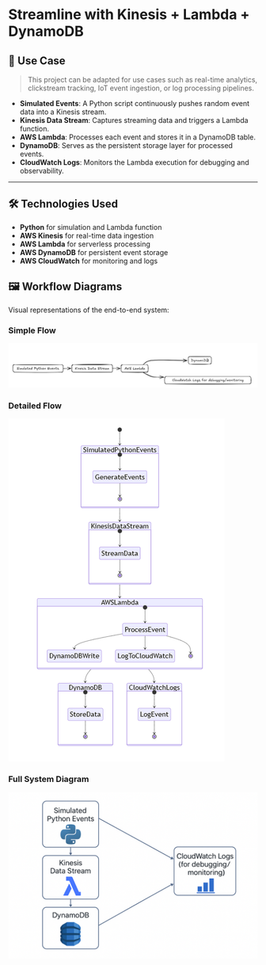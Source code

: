 # Streamline with Kinesis + Lambda + DynamoDB

## 🧪 Use Case

> This project can be adapted for use cases such as real-time analytics, clickstream tracking, IoT event ingestion, or log processing pipelines.

- **Simulated Events**: A Python script continuously pushes random event data into a Kinesis stream.
- **Kinesis Data Stream**: Captures streaming data and triggers a Lambda function.
- **AWS Lambda**: Processes each event and stores it in a DynamoDB table.
- **DynamoDB**: Serves as the persistent storage layer for processed events.
- **CloudWatch Logs**: Monitors the Lambda execution for debugging and observability.

---

## 🛠 Technologies Used

- **Python** for simulation and Lambda function
- **AWS Kinesis** for real-time data ingestion
- **AWS Lambda** for serverless processing
- **AWS DynamoDB** for persistent event storage
- **AWS CloudWatch** for monitoring and logs


## 🖼 Workflow Diagrams

Visual representations of the end-to-end system:

### Simple Flow
![Simple Workflow](./assets/simple_workflow.png)

### Detailed Flow
![Detailed Workflow](./assets/detailed_workflow.png)

### Full System Diagram
![Full System](./assets/workflow-diagram.png)